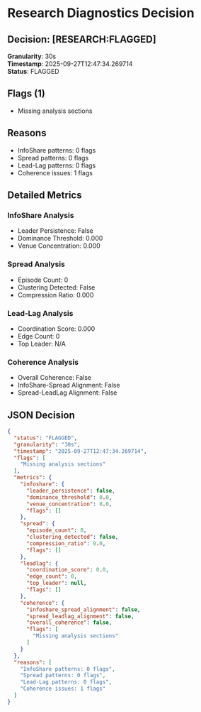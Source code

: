 # Research Diagnostics Decision

## Decision: [RESEARCH:FLAGGED]

**Granularity**: 30s  
**Timestamp**: 2025-09-27T12:47:34.269714  
**Status**: FLAGGED

## Flags (1)

- Missing analysis sections

## Reasons

- InfoShare patterns: 0 flags
- Spread patterns: 0 flags
- Lead-Lag patterns: 0 flags
- Coherence issues: 1 flags

## Detailed Metrics

### InfoShare Analysis
- Leader Persistence: False
- Dominance Threshold: 0.000
- Venue Concentration: 0.000

### Spread Analysis  
- Episode Count: 0
- Clustering Detected: False
- Compression Ratio: 0.000

### Lead-Lag Analysis
- Coordination Score: 0.000
- Edge Count: 0
- Top Leader: N/A

### Coherence Analysis
- Overall Coherence: False
- InfoShare-Spread Alignment: False
- Spread-LeadLag Alignment: False

## JSON Decision

```json
{
  "status": "FLAGGED",
  "granularity": "30s",
  "timestamp": "2025-09-27T12:47:34.269714",
  "flags": [
    "Missing analysis sections"
  ],
  "metrics": {
    "infoshare": {
      "leader_persistence": false,
      "dominance_threshold": 0.0,
      "venue_concentration": 0.0,
      "flags": []
    },
    "spread": {
      "episode_count": 0,
      "clustering_detected": false,
      "compression_ratio": 0.0,
      "flags": []
    },
    "leadlag": {
      "coordination_score": 0.0,
      "edge_count": 0,
      "top_leader": null,
      "flags": []
    },
    "coherence": {
      "infoshare_spread_alignment": false,
      "spread_leadlag_alignment": false,
      "overall_coherence": false,
      "flags": [
        "Missing analysis sections"
      ]
    }
  },
  "reasons": [
    "InfoShare patterns: 0 flags",
    "Spread patterns: 0 flags",
    "Lead-Lag patterns: 0 flags",
    "Coherence issues: 1 flags"
  ]
}
```
